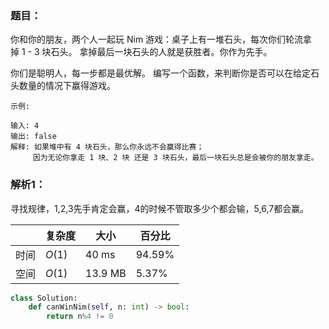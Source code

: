 ### 题目：
你和你的朋友，两个人一起玩 Nim 游戏：桌子上有一堆石头，每次你们轮流拿掉 1 - 3 块石头。 拿掉最后一块石头的人就是获胜者。你作为先手。

你们是聪明人，每一步都是最优解。 编写一个函数，来判断你是否可以在给定石头数量的情况下赢得游戏。
```
示例:

输入: 4
输出: false 
解释: 如果堆中有 4 块石头，那么你永远不会赢得比赛；
     因为无论你拿走 1 块、2 块 还是 3 块石头，最后一块石头总是会被你的朋友拿走。
```

### 解析1：
寻找规律，1,2,3先手肯定会赢，4的时候不管取多少个都会输，5,6,7都会赢。

|  |复杂度|大小|百分比|
|--|--|--|--|
|时间|$O(1)$|40 ms|94.59%|
|空间|$O(1)$|13.9 MB|5.37%|

```python
class Solution:
    def canWinNim(self, n: int) -> bool:
        return n%4 != 0
```